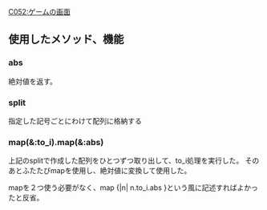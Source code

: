 [C052:ゲームの画面](https://paiza.jp/challenges/share/nMh3HogIhmtNns1fU6I3B6j3zjepnEw3x5rU42gJ94Y?campaign=167&source=social)
## 使用したメソッド、機能
### abs
絶対値を返す。
### split
指定した記号ごとにわけて配列に格納する
### map(&:to_i).map(&:abs)
上記のsplitで作成した配列をひとつずつ取り出して、to_i処理を実行した。
そのあとふたたびmapを使用し、絶対値に変換して使用した。

mapを２つ使う必要がなく、map {|n| n.to_i.abs }という風に記述すればよかったと反省。
